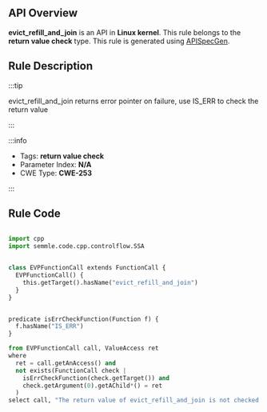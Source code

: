 ---
---


## API Overview
**evict_refill_and_join** is an API in **Linux kernel**. This rule belongs to the **return value check** type. This rule is generated using [APISpecGen](../../tools/APISpecGen).
## Rule Description

:::tip

evict_refill_and_join returns error pointer on failure, use IS_ERR to check the return value

:::

:::info

- Tags: **return value check**
- Parameter Index: **N/A**
- CWE Type: **CWE-253**

:::

## Rule Code
```python

import cpp
import semmle.code.cpp.controlflow.SSA


class EVPFunctionCall extends FunctionCall {
  EVPFunctionCall() {
    this.getTarget().hasName("evict_refill_and_join")
  }
}


predicate isErrCheckFunction(Function f) {
  f.hasName("IS_ERR") 
}

from EVPFunctionCall call, ValueAccess ret
where
  ret = call.getAnAccess() and
  not exists(FunctionCall check |
    isErrCheckFunction(check.getTarget()) and
    check.getArgument(0).getAChild*() = ret
  )
select call, "The return value of evict_refill_and_join is not checked with IS_ERR."
    
```
